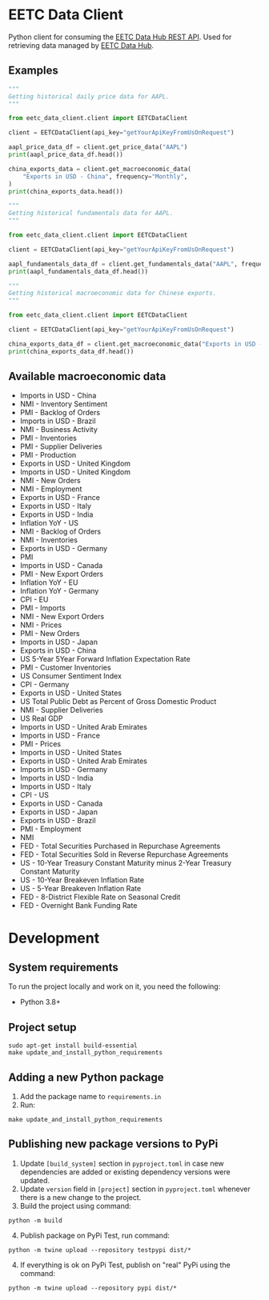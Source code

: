 # EETC Data Client
Python client for consuming the [EETC Data Hub REST API](https://eetc.readme.io/reference/price-data).
Used for retrieving data managed by [EETC Data Hub](https://github.com/east-empire-trading-company/eetc_data_hub).

## Examples
```python
"""
Getting historical daily price data for AAPL.
"""

from eetc_data_client.client import EETCDataClient

client = EETCDataClient(api_key="getYourApiKeyFromUsOnRequest")

aapl_price_data_df = client.get_price_data("AAPL")
print(aapl_price_data_df.head())

china_exports_data = client.get_macroeconomic_data(
    "Exports in USD - China", frequency="Monthly",
)
print(china_exports_data.head())
```

```python
"""
Getting historical fundamentals data for AAPL.
"""

from eetc_data_client.client import EETCDataClient

client = EETCDataClient(api_key="getYourApiKeyFromUsOnRequest")

aapl_fundamentals_data_df = client.get_fundamentals_data("AAPL", frequency="Quarterly")
print(aapl_fundamentals_data_df.head())
```

```python
"""
Getting historical macroeconomic data for Chinese exports.
"""

from eetc_data_client.client import EETCDataClient

client = EETCDataClient(api_key="getYourApiKeyFromUsOnRequest")

china_exports_data_df = client.get_macroeconomic_data("Exports in USD - China")
print(china_exports_data_df.head())
```

## Available macroeconomic data
- Imports in USD - China
- NMI - Inventory Sentiment
- PMI - Backlog of Orders
- Imports in USD - Brazil
- NMI - Business Activity
- PMI - Inventories
- PMI - Supplier Deliveries
- PMI - Production
- Exports in USD - United Kingdom
- Imports in USD - United Kingdom
- NMI - New Orders
- NMI - Employment
- Exports in USD - France
- Exports in USD - Italy
- Exports in USD - India
- Inflation YoY - US
- NMI - Backlog of Orders
- NMI - Inventories
- Exports in USD - Germany
- PMI
- Imports in USD - Canada
- PMI - New Export Orders
- Inflation YoY - EU
- Inflation YoY - Germany
- CPI - EU
- PMI - Imports
- NMI - New Export Orders
- NMI - Prices
- PMI - New Orders
- Imports in USD - Japan
- Exports in USD - China
- US 5-Year 5Year Forward Inflation Expectation Rate
- PMI - Customer Inventories
- US Consumer Sentiment Index
- CPI - Germany
- Exports in USD - United States
- US Total Public Debt as Percent of Gross Domestic Product
- NMI - Supplier Deliveries
- US Real GDP
- Imports in USD - United Arab Emirates
- Imports in USD - France
- PMI - Prices
- Imports in USD - United States
- Exports in USD - United Arab Emirates
- Imports in USD - Germany
- Imports in USD - India
- Imports in USD - Italy
- CPI - US
- Exports in USD - Canada
- Exports in USD - Japan
- Exports in USD - Brazil
- PMI - Employment
- NMI
- FED - Total Securities Purchased in Repurchase Agreements
- FED - Total Securities Sold in Reverse Repurchase Agreements
- US - 10-Year Treasury Constant Maturity minus 2-Year Treasury Constant Maturity
- US - 10-Year Breakeven Inflation Rate
- US - 5-Year Breakeven Inflation Rate
- FED - 8-District Flexible Rate on Seasonal Credit
- FED - Overnight Bank Funding Rate

# Development

## System requirements
To run the project locally and work on it, you need the following:
- Python 3.8+

## Project setup
```commandline
sudo apt-get install build-essential
make update_and_install_python_requirements
```

## Adding a new Python package
1. Add the package name to `requirements.in`
2. Run:
```commandline
make update_and_install_python_requirements
```

## Publishing new package versions to PyPi
1. Update `[build_system]` section in `pyproject.toml` in case new dependencies are added or existing dependency versions were updated.
2. Update `version` field in `[project]` section in `pyproject.toml` whenever there is a new change to the project.
3. Build the project using command:
```commandline
python -m build
```
4. Publish package on PyPi Test, run command:
```commandline
python -m twine upload --repository testpypi dist/*
```
4. If everything is ok on PyPi Test, publish on "real" PyPi using the command:
```commandline
python -m twine upload --repository pypi dist/*
```
